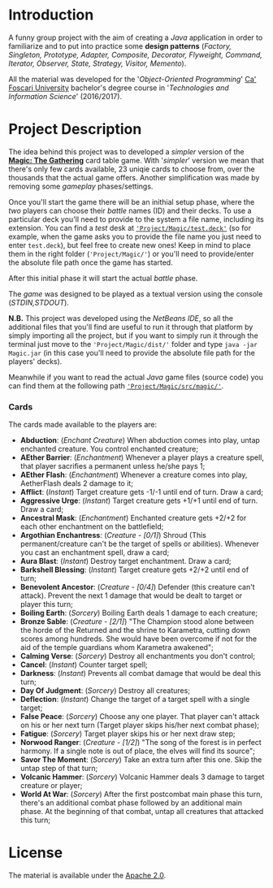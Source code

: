 # Introduction
A funny group project with the aim of creating a *Java* application in order to familiarize and to put into practice some **design patterns** (*Factory, Singleton, Prototype, Adapter, Composite, Decorator, Flyweight, Command, Iterator, Observer, State, Strategy, Visitor, Memento*).

All the material was developed for the '*Object-Oriented Programming*' [Ca' Foscari University](https://www.unive.it) bachelor's degree course in '*Technologies and Information Science*' (2016/2017).

# Project Description
The idea behind this project was to developed a *simpler* version of the [**Magic: The Gathering**](https://en.wikipedia.org/wiki/Magic:_The_Gathering) card table game. 
With '*simpler*' version we mean that there's only few cards available, 23 uniqie cards to choose from, over the thousands that the actual game offers. Another simplification was made by removing some *gameplay* phases/settings.

Once you'll start the game there will be an inithial setup phase, where the *two* players can choose their *battle* names (ID) and their decks. To use a particular deck you'll need to provide to the system a file name, including its extension. You can find a *test* desk at [`'Project/Magic/test.deck'`](Project/Magic/test.deck) (so for example, when the game asks you to provide the file name you just need to enter `test.deck`), but feel free to create new ones!
Keep in mind to place them in the right folder (`'Project/Magic/'`) or you'll need to provide/enter the absolute file path once the game has started. 

After this initial phase it will start the actual *battle* phase.

The *game* was designed to be played as a textual version using the console (*STDIN,STDOUT*).

**N.B.** This project was developed using the *NetBeans IDE*, so all the additional files that you'll find are useful to run it through that platform by simply importing all the project, but if you want to simply run it through the terminal just move to the `'Project/Magic/dist/'` folder and type `java -jar Magic.jar` (in this case you'll need to provide the absolute file path for the players' decks).

Meanwhile if you want to read the actual *Java* game files (source code) you can find them at the following path [`'Project/Magic/src/magic/'`](Project/Magic/src/magic/).

### Cards
The cards made available to the players are: 
* **Abduction**: (*Enchant Creature*) When abduction comes into play, untap enchanted creature. You control enchanted creature;
* **AEther Barrier**: (*Enchantment*) Whenever a player plays a creature spell, that player sacrifies a permanent unless he/she pays 1;
* **AEther Flash**: (*Enchantment*) Whenever a creature comes into play, AetherFlash deals 2 damage to it;
* **Afflict**: (*Instant*) Target creature gets -1/-1 until end of turn. Draw a card;
* **Aggressive Urge**: (*Instant*) Target creature gets +1/+1 until end of turn. Draw a card;
* **Ancestral Mask**: (*Enchantment*) Enchanted creature gets +2/+2 for each other enchantment on the battlefield;
* **Argothian Enchantress**: (*Creature - [0/1]*) Shroud (This permanent/creature can't be the target of spells or abilities). Whenever you cast an enchantment spell, draw a card;
* **Aura Blast**: (*Instant*) Destroy target enchantment. Draw a card;
* **Barkshell Blessing**: (*Instant*) Target creature gets +2/+2 until end of turn;
* **Benevolent Ancestor**: (*Creature - [0/4]*) Defender (this creature can't attack). Prevent the next 1 damage that would be dealt to target or player this turn;
* **Boiling Earth**: (*Sorcery*) Boiling Earth deals 1 damage to each creature;
* **Bronze Sable**: (*Creature - [2/1]*) "The Champion stood alone between the horde of the Returned and the shrine to Karametra, cutting down scores among hundreds. She would have been overcome if not for the aid of the temple guardians whom Karametra awakened";
* **Calming Verse**: (*Sorcery*) Destroy all enchantments you don't control;
* **Cancel**: (*Instant*) Counter target spell;
* **Darkness**: (*Instant*) Prevents all combat damage that would be deal this turn;
* **Day Of Judgment**: (*Sorcery*) Destroy all creatures;
* **Deflection**: (*Instant*) Change the target of a target spell with a single target;
* **False Peace**: (*Sorcery*) Choose any one player. That player can't attack on his or her next turn (Target player skips his/her next combat phase);
* **Fatigue**: (*Sorcery*) Target player skips his or her next draw step;
* **Norwood Ranger**: (*Creature - [1/2]*) "The song of the forest is in perfect harmony. If a single note is out of place, the elves will find its source";
* **Savor The Moment**: (*Sorcery*) Take an extra turn after this one. Skip the untap step of that turn;
* **Volcanic Hammer**: (*Sorcery*) Volcanic Hammer deals 3 damage to target creature or player;
* **World At War**: (*Sorcery*) After the first postcombat main phase this turn, there's an additional combat phase followed by an additional main phase. At the beginning of that combat, untap all creatures that attacked this turn;

# License
The material is available under the [Apache 2.0](https://github.com/FabioDainese/Object-Oriented_Programming/blob/master/LICENSE).
